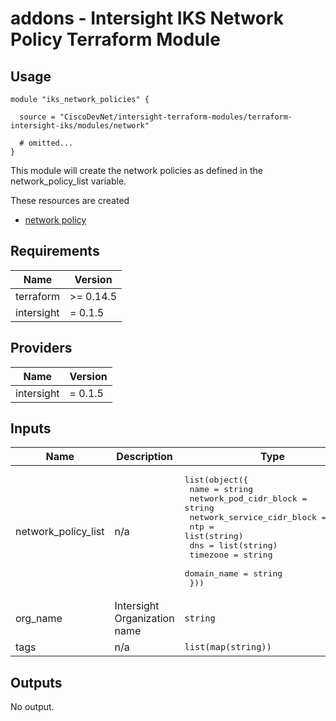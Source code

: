 # addons - Intersight IKS Network Policy Terraform Module

## Usage

```hcl
module "iks_network_policies" {

  source = "CiscoDevNet/intersight-terraform-modules/terraform-intersight-iks/modules/network"

  # omitted...
}
```

This module will create the network policies as defined in the network_policy_list variable.  


These resources are created
* [network policy](https://registry.terraform.io/providers/CiscoDevNet/intersight/latest/docs/resources/kubernetes_network_policy)




<!-- BEGINNING OF PRE-COMMIT-TERRAFORM DOCS HOOK -->
## Requirements

| Name | Version |
|------|---------|
| terraform | >= 0.14.5 |
| intersight | = 0.1.5 |

## Providers

| Name | Version |
|------|---------|
| intersight | = 0.1.5 |

## Inputs

| Name | Description | Type | Default | Required |
|------|-------------|------|---------|:--------:|
| network\_policy\_list | n/a | <pre>list(object({<br>    name                       = string<br>    network_pod_cidr_block     = string<br>    network_service_cidr_block = string<br>    ntp                        = list(string)<br>    dns                        = list(string)<br>    timezone                   = string<br>    domain_name                = string<br>  }))</pre> | n/a | yes |
| org\_name | Intersight Organization name | `string` | n/a | yes |
| tags | n/a | `list(map(string))` | `[]` | no |

## Outputs

No output.

<!-- END OF PRE-COMMIT-TERRAFORM DOCS HOOK -->